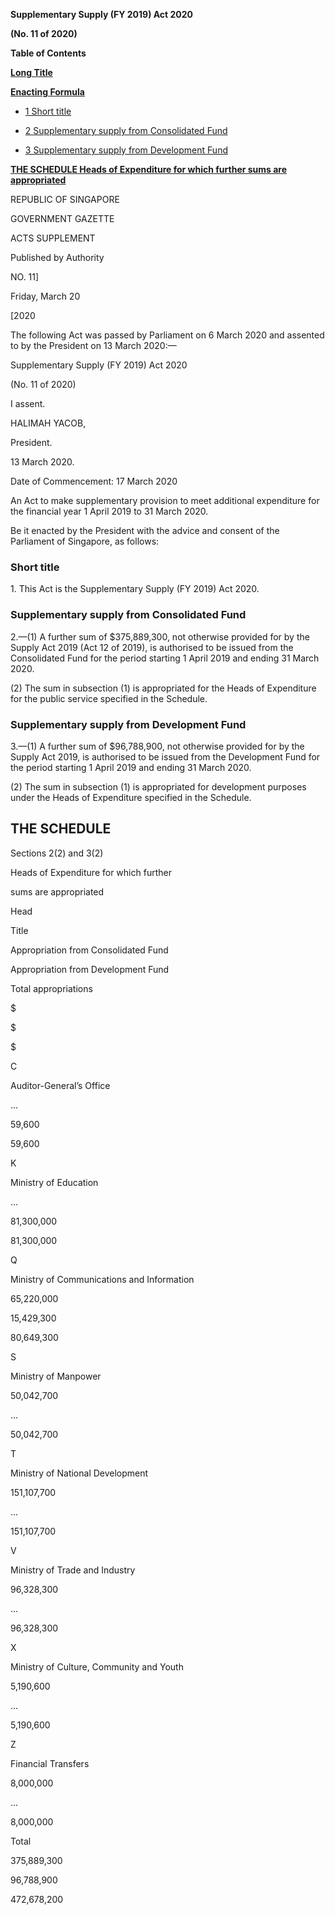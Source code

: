**Supplementary Supply (FY 2019) Act 2020**

**(No. 11 of 2020)**

**Table of Contents**

[**Long Title**](#Supplementary-Supply-FY-2019-Act-2020)

[**Enacting Formula**](#Enacting-Formula)

- [1 Short title](#Short-title)

- [2 Supplementary supply from Consolidated Fund](#Supplementary-supply-from-Consolidated-Fund)

- [3 Supplementary supply from Development Fund](#Supplementary-supply-from-Development-Fund)

[**THE SCHEDULE Heads of Expenditure for which further sums are appropriated**](#THE-SCHEDULE)

REPUBLIC OF SINGAPORE

GOVERNMENT GAZETTE

ACTS SUPPLEMENT

Published by Authority

NO. 11]

Friday, March 20

[2020

The following Act was passed by Parliament on 6 March 2020 and assented to by the President on 13 March 2020:—

Supplementary Supply (FY 2019) Act 2020

(No. 11 of 2020)

I assent.

HALIMAH YACOB,

President.

13 March 2020.

Date of Commencement: 17 March 2020

An Act to make supplementary provision to meet additional expenditure for the financial year 1 April 2019 to 31 March 2020.

Be it enacted by the President with the advice and consent of the Parliament of Singapore, as follows:

### Short title

1\. This Act is the Supplementary Supply (FY 2019) Act 2020.

### Supplementary supply from Consolidated Fund

2\.—(1) A further sum of $375,889,300, not otherwise provided for by the Supply Act 2019 (Act 12 of 2019), is authorised to be issued from the Consolidated Fund for the period starting 1 April 2019 and ending 31 March 2020.

(2) The sum in subsection (1) is appropriated for the Heads of Expenditure for the public service specified in the Schedule.

### Supplementary supply from Development Fund

3\.—(1) A further sum of $96,788,900, not otherwise provided for by the Supply Act 2019, is authorised to be issued from the Development Fund for the period starting 1 April 2019 and ending 31 March 2020.

(2) The sum in subsection (1) is appropriated for development purposes under the Heads of Expenditure specified in the Schedule.

## THE SCHEDULE

Sections 2(2) and 3(2)

Heads of Expenditure for which further




sums are appropriated

Head

Title

Appropriation from Consolidated Fund

Appropriation from Development Fund

Total appropriations

$

$

$

C

Auditor-General’s Office

...

59,600

59,600

K

Ministry of Education

...

81,300,000

81,300,000

Q

Ministry of Communications and Information

65,220,000

15,429,300

80,649,300

S

Ministry of Manpower

50,042,700

...

50,042,700

T

Ministry of National Development

151,107,700

...

151,107,700

V

Ministry of Trade and Industry

96,328,300

...

96,328,300

X

Ministry of Culture, Community and Youth

5,190,600

...

5,190,600

Z

Financial Transfers

8,000,000

...

8,000,000

Total 

375,889,300 

96,788,900 

472,678,200 

